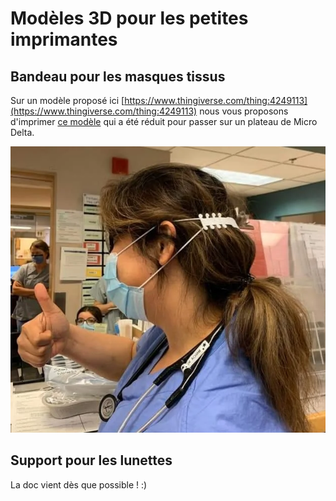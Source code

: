 # Modèles 3D pour les petites imprimantes

## Bandeau pour les masques tissus

Sur un modèle proposé ici [https://www.thingiverse.com/thing:4249113](https://www.thingiverse.com/thing:4249113)
nous vous proposons d'imprimer [ce modèle](./strap_small.stl) qui a été réduit
pour passer sur un plateau de Micro Delta.

![strap](../images/covid19/strap.png)

## Support pour les lunettes

La doc vient dès que possible ! :)
